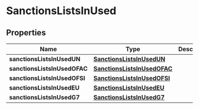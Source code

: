 
# SanctionsListsInUsed

## Properties
Name | Type | Description | Notes
------------ | ------------- | ------------- | -------------
**sanctionsListsInUsedUN** | [**SanctionsListsInUsedUN**](SanctionsListsInUsedUN.md) |  |  [optional]
**sanctionsListsInUsedOFAC** | [**SanctionsListsInUsedOFAC**](SanctionsListsInUsedOFAC.md) |  |  [optional]
**sanctionsListsInUsedOFSI** | [**SanctionsListsInUsedOFSI**](SanctionsListsInUsedOFSI.md) |  |  [optional]
**sanctionsListsInUsedEU** | [**SanctionsListsInUsedEU**](SanctionsListsInUsedEU.md) |  |  [optional]
**sanctionsListsInUsedG7** | [**SanctionsListsInUsedG7**](SanctionsListsInUsedG7.md) |  |  [optional]



